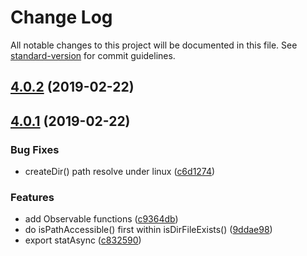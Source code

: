 # Change Log

All notable changes to this project will be documented in this file. See [standard-version](https://github.com/conventional-changelog/standard-version) for commit guidelines.

<a name="4.0.2"></a>
## [4.0.2](https://github.com/waitingsong/node-win32-api/compare/v4.0.1...v4.0.2) (2019-02-22)



<a name="4.0.1"></a>
## [4.0.1](https://github.com/waitingsong/node-win32-api/compare/v4.0.0...v4.0.1) (2019-02-22)


### Bug Fixes

* createDir() path resolve under linux ([c6d1274](https://github.com/waitingsong/node-win32-api/commit/c6d1274))


### Features

* add Observable functions ([c9364db](https://github.com/waitingsong/node-win32-api/commit/c9364db))
* do isPathAccessible() first within isDirFileExists() ([9ddae98](https://github.com/waitingsong/node-win32-api/commit/9ddae98))
* export statAsync ([c832590](https://github.com/waitingsong/node-win32-api/commit/c832590))
